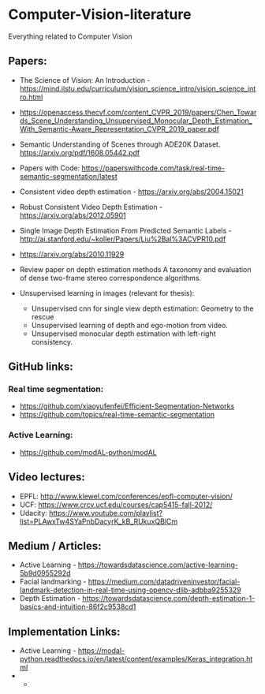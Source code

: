 # Computer-Vision-literature
Everything related to Computer Vision


## Papers:

* The Science of Vision: An Introduction - https://mind.ilstu.edu/curriculum/vision_science_intro/vision_science_intro.html
* https://openaccess.thecvf.com/content_CVPR_2019/papers/Chen_Towards_Scene_Understanding_Unsupervised_Monocular_Depth_Estimation_With_Semantic-Aware_Representation_CVPR_2019_paper.pdf
* Semantic Understanding of Scenes through ADE20K Dataset.  https://arxiv.org/pdf/1608.05442.pdf
* Papers with Code: https://paperswithcode.com/task/real-time-semantic-segmentation/latest
* Consistent video depth estimation - https://arxiv.org/abs/2004.15021
* Robust Consistent Video Depth Estimation - https://arxiv.org/abs/2012.05901
* Single Image Depth Estimation From Predicted Semantic Labels - http://ai.stanford.edu/~koller/Papers/Liu%2Bal%3ACVPR10.pdf
* https://arxiv.org/abs/2010.11929
* Review paper on depth estimation methods A taxonomy and evaluation of dense two-frame stereo correspondence algorithms.

* Unsupervised learning in images (relevant for thesis):
  * Unsupervised cnn for single view depth estimation: Geometry to the rescue
  * Unsupervised learning of depth and ego-motion from video.
  * Unsupervised monocular depth estimation with left-right consistency.

## GitHub links:

### Real time segmentation:
* https://github.com/xiaoyufenfei/Efficient-Segmentation-Networks
* https://github.com/topics/real-time-semantic-segmentation

### Active Learning:
* https://github.com/modAL-python/modAL

## Video lectures:
* EPFL: http://www.klewel.com/conferences/epfl-computer-vision/
* UCF: https://www.crcv.ucf.edu/courses/cap5415-fall-2012/
* Udacity: https://www.youtube.com/playlist?list=PLAwxTw4SYaPnbDacyrK_kB_RUkuxQBlCm

## Medium / Articles:
* Active Learning - https://towardsdatascience.com/active-learning-5b9d0955292d
* Facial landmarking - https://medium.com/datadriveninvestor/facial-landmark-detection-in-real-time-using-opencv-dlib-adbba9255329
* Depth Estimation - https://towardsdatascience.com/depth-estimation-1-basics-and-intuition-86f2c9538cd1

## Implementation Links:
* Active Learning - https://modal-python.readthedocs.io/en/latest/content/examples/Keras_integration.html
* *
